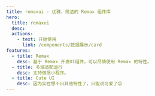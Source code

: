```yaml
---
title: remaxui - 优雅、简洁的 Remax 组件库
hero:
  title: remaxui
  desc: 
  actions:
    - text: 开始使用
      link: /components/数据展示/card
features:
  - title: Remax
    desc: 基于 Remax 开发UI组件，可以尽情使用 Remax 的特性。
  - title: 多端适配运行
    desc: 支持微信小程序。
  - title: Cute UI
    desc: 因为实在想不出其他特性了，只能说可爱了😊
---
```

